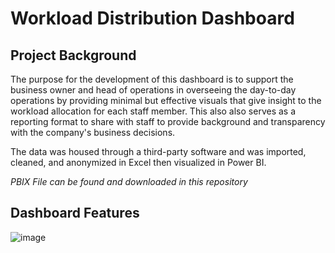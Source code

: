# Workload Distribution Dashboard

## Project Background

The purpose for the development of this dashboard is to support the business owner and head of operations in overseeing the day-to-day operations by providing minimal but effective visuals that give insight to the workload allocation for each staff member. This also also serves as a reporting format to share with staff to provide background and transparency with the company's business decisions. 

The data was housed through a third-party software and was imported, cleaned, and anonymized in Excel then visualized in Power BI.

*PBIX File can be found and downloaded in this repository*

## Dashboard Features

![image](https://github.com/user-attachments/assets/9b788d8b-0323-48b8-bc26-55c0a0d58a64)
